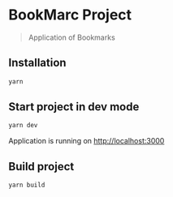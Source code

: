 # BookMarc Project

> Application of Bookmarks

## Installation
```bash
yarn 
```

## Start project in dev mode
```bash
yarn dev
```
Application is running on [http://localhost:3000]()

## Build project
```bash
yarn build
```

